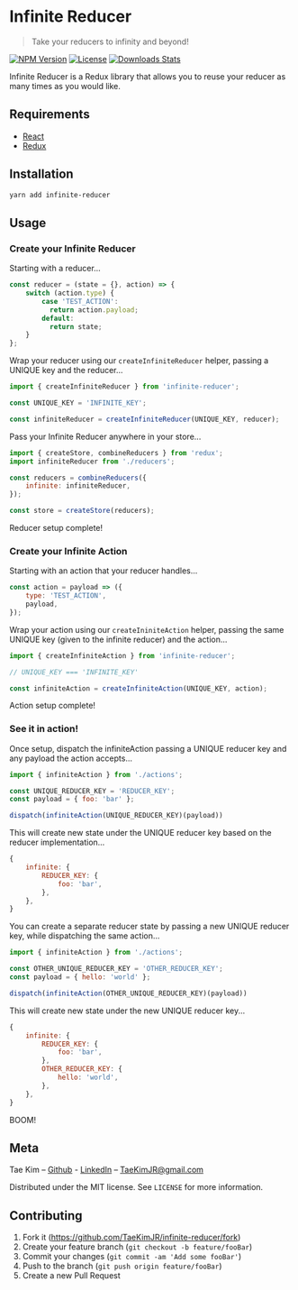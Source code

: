 # Infinite Reducer
> Take your reducers to infinity and beyond!

[![NPM Version](https://img.shields.io/npm/v/infinite-reducer.svg)](https://www.npmjs.com/package/infinite-reducer)
[![License](https://img.shields.io/npm/l/infinite-reducer.svg)](https://www.npmjs.com/package/infinite-reducer)
[![Downloads Stats](https://img.shields.io/github/downloads/taekimjr/infinite-reducers/total.svg)](https://www.npmjs.com/package/infinite-reducer)

Infinite Reducer is a Redux library that allows you to reuse your reducer as many times as you would like.

## Requirements
- [React](https://www.npmjs.com/package/react)
- [Redux](https://www.npmjs.com/package/redux)

## Installation

```sh
yarn add infinite-reducer
```

## Usage
### Create your Infinite Reducer
Starting with a reducer...
```javascript
const reducer = (state = {}, action) => {
	switch (action.type) {
	    case 'TEST_ACTION':
	      return action.payload;
	    default:
	      return state;
	}
};
```

Wrap your reducer using our `createInfiniteReducer` helper, passing a UNIQUE key and the reducer...
```javascript
import { createInfiniteReducer } from 'infinite-reducer';

const UNIQUE_KEY = 'INFINITE_KEY';

const infiniteReducer = createInfiniteReducer(UNIQUE_KEY, reducer);
```

Pass your Infinite Reducer anywhere in your store...
```javascript
import { createStore, combineReducers } from 'redux';
import infiniteReducer from './reducers';

const reducers = combineReducers({
	infinite: infiniteReducer,
});

const store = createStore(reducers);
```

Reducer setup complete!

### Create your Infinite Action
Starting with an action that your reducer handles...
```javascript
const action = payload => ({
	type: 'TEST_ACTION',
	payload,
});
```

Wrap your action using our `createIniniteAction` helper, passing the same UNIQUE key (given to the infinite reducer) and the action...
```javascript
import { createInfiniteAction } from 'infinite-reducer';

// UNIQUE_KEY === 'INFINITE_KEY'

const infiniteAction = createInfiniteAction(UNIQUE_KEY, action);
```

Action setup complete!

### See it in action!
Once setup, dispatch the infiniteAction passing a UNIQUE reducer key and any payload the action accepts...
```javascript
import { infiniteAction } from './actions';

const UNIQUE_REDUCER_KEY = 'REDUCER_KEY';
const payload = { foo: 'bar' };

dispatch(infiniteAction(UNIQUE_REDUCER_KEY)(payload))
```

This will create new state under the UNIQUE reducer key based on the reducer implementation...
```javascript
{
	infinite: {
		REDUCER_KEY: {
			foo: 'bar',
		},
	},
}
```

You can create a separate reducer state by passing a new UNIQUE reducer key, while dispatching the same action...
```javascript
import { infiniteAction } from './actions';

const OTHER_UNIQUE_REDUCER_KEY = 'OTHER_REDUCER_KEY';
const payload = { hello: 'world' };

dispatch(infiniteAction(OTHER_UNIQUE_REDUCER_KEY)(payload))
```

This will create new state under the new UNIQUE reducer key...
```javascript
{
	infinite: {
		REDUCER_KEY: {
			foo: 'bar',
		},
		OTHER_REDUCER_KEY: {
			hello: 'world',
		},
	},
}
```

BOOM!

## Meta

Tae Kim – [Github](https://github.com/TaeKimJR) - [LinkedIn](https://www.linkedin.com/in/taekimjr/) – TaeKimJR@gmail.com

Distributed under the MIT license. See ``LICENSE`` for more information.

## Contributing
1. Fork it (<https://github.com/TaeKimJR/infinite-reducer/fork>)
2. Create your feature branch (`git checkout -b feature/fooBar`)
3. Commit your changes (`git commit -am 'Add some fooBar'`)
4. Push to the branch (`git push origin feature/fooBar`)
5. Create a new Pull Request
